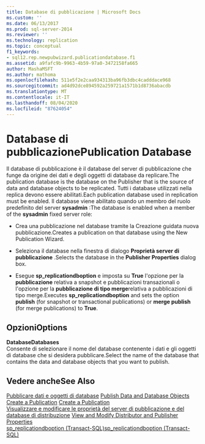 ```yaml
---
title: Database di pubblicazione | Microsoft Docs
ms.custom: ''
ms.date: 06/13/2017
ms.prod: sql-server-2014
ms.reviewer: ''
ms.technology: replication
ms.topic: conceptual
f1_keywords:
- sql12.rep.newpubwizard.publicationdatabase.f1
ms.assetid: a9fafc9b-9963-4b59-97a0-3472158fa665
author: MashaMSFT
ms.author: mathoma
ms.openlocfilehash: 511e5f2e2caa934313ba96fb3dbc4cadddace968
ms.sourcegitcommit: ad4d92dce894592a259721a1571b1d8736abacdb
ms.translationtype: MT
ms.contentlocale: it-IT
ms.lasthandoff: 08/04/2020
ms.locfileid: "87624054"
---
```

# <a name="publication-database"></a><span data-ttu-id="8d3ce-102">Database di pubblicazione</span><span class="sxs-lookup"><span data-stu-id="8d3ce-102">Publication Database</span></span>
  <span data-ttu-id="8d3ce-103">Il database di pubblicazione è il database del server di pubblicazione che funge da origine dei dati e degli oggetti di database da replicare.</span><span class="sxs-lookup"><span data-stu-id="8d3ce-103">The publication database is the database on the Publisher that is the source of data and database objects to be replicated.</span></span> <span data-ttu-id="8d3ce-104">Tutti i database utilizzati nella replica devono essere abilitati.</span><span class="sxs-lookup"><span data-stu-id="8d3ce-104">Each publication database used in replication must be enabled.</span></span> <span data-ttu-id="8d3ce-105">Il database viene abilitato quando un membro del ruolo predefinito del server **sysadmin** :</span><span class="sxs-lookup"><span data-stu-id="8d3ce-105">The database is enabled when a member of the **sysadmin** fixed server role:</span></span>  
  
-   <span data-ttu-id="8d3ce-106">Crea una pubblicazione nel database tramite la Creazione guidata nuova pubblicazione.</span><span class="sxs-lookup"><span data-stu-id="8d3ce-106">Creates a publication on that database using the New Publication Wizard.</span></span>  
  
-   <span data-ttu-id="8d3ce-107">Seleziona il database nella finestra di dialogo **Proprietà server di pubblicazione** .</span><span class="sxs-lookup"><span data-stu-id="8d3ce-107">Selects the database in the **Publisher Properties** dialog box.</span></span>  
  
-   <span data-ttu-id="8d3ce-108">Esegue **sp_replicationdboption** e imposta su **True** l'opzione per la **pubblicazione** relativa a snapshot e pubblicazioni transazionali o l'opzione per la **pubblicazione di tipo merge**relativa a pubblicazioni di tipo merge.</span><span class="sxs-lookup"><span data-stu-id="8d3ce-108">Executes **sp_replicationdboption** and sets the option **publish** (for snapshot or transactional publications) or **merge publish** (for merge publications) to **True**.</span></span>  
  
## <a name="options"></a><span data-ttu-id="8d3ce-109">Opzioni</span><span class="sxs-lookup"><span data-stu-id="8d3ce-109">Options</span></span>  
 <span data-ttu-id="8d3ce-110">**Database**</span><span class="sxs-lookup"><span data-stu-id="8d3ce-110">**Databases**</span></span>  
 <span data-ttu-id="8d3ce-111">Consente di selezionare il nome del database contenente i dati e gli oggetti di database che si desidera pubblicare.</span><span class="sxs-lookup"><span data-stu-id="8d3ce-111">Select the name of the database that contains the data and database objects that you want to publish.</span></span>  
  
## <a name="see-also"></a><span data-ttu-id="8d3ce-112">Vedere anche</span><span class="sxs-lookup"><span data-stu-id="8d3ce-112">See Also</span></span>  
 <span data-ttu-id="8d3ce-113">[Pubblicare dati e oggetti di database](publish/publish-data-and-database-objects.md) </span><span class="sxs-lookup"><span data-stu-id="8d3ce-113">[Publish Data and Database Objects](publish/publish-data-and-database-objects.md) </span></span>  
 <span data-ttu-id="8d3ce-114">[Create a Publication](publish/create-a-publication.md) </span><span class="sxs-lookup"><span data-stu-id="8d3ce-114">[Create a Publication](publish/create-a-publication.md) </span></span>  
 <span data-ttu-id="8d3ce-115">[Visualizzare e modificare le proprietà del server di pubblicazione e del database di distribuzione](view-and-modify-distributor-and-publisher-properties.md) </span><span class="sxs-lookup"><span data-stu-id="8d3ce-115">[View and Modify Distributor and Publisher Properties](view-and-modify-distributor-and-publisher-properties.md) </span></span>  
 [<span data-ttu-id="8d3ce-116">sp_replicationdboption &#40;Transact-SQL&#41;</span><span class="sxs-lookup"><span data-stu-id="8d3ce-116">sp_replicationdboption &#40;Transact-SQL&#41;</span></span>](/sql/relational-databases/system-stored-procedures/sp-replicationdboption-transact-sql)  
  
  
